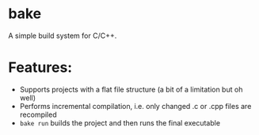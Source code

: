 # bake

A simple build system for C/C++.

# Features:

* Supports projects with a flat file structure (a bit of a limitation but oh well)
* Performs incremental compilation, i.e. only changed .c or .cpp files are recompiled
* `bake run` builds the project and then runs the final executable